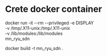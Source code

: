 # Crete docker container

docker run -it --rm --privileged -e DISPLAY \
             -v /tmp/.X11-unix:/tmp/.X11-unix \
             -v /lib/modules:/lib/modules \
             mn_ryu_sdn


docker build -t mn_ryu_sdn . 
